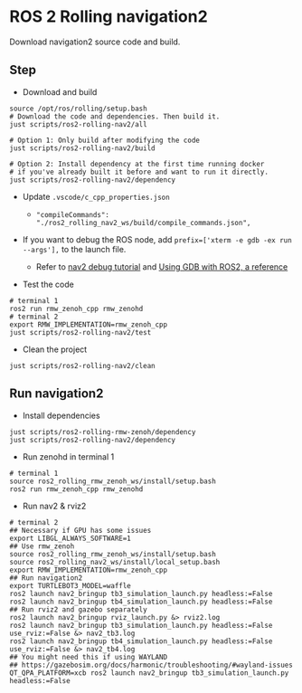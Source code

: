 # ROS 2 Rolling navigation2

Download navigation2 source code and build.

## Step

* Download and build

```shell
source /opt/ros/rolling/setup.bash
# Download the code and dependencies. Then build it.
just scripts/ros2-rolling-nav2/all

# Option 1: Only build after modifying the code
just scripts/ros2-rolling-nav2/build

# Option 2: Install dependency at the first time running docker
# if you've already built it before and want to run it directly.
just scripts/ros2-rolling-nav2/dependency
```

* Update `.vscode/c_cpp_properties.json`

  * `"compileCommands": "./ros2_rolling_nav2_ws/build/compile_commands.json",`

* If you want to debug the ROS node, add `prefix=['xterm -e gdb -ex run --args'],` to the launch file.

  * Refer to [nav2 debug tutorial](https://docs.nav2.org/tutorials/docs/get_backtrace.html#from-nav2-bringup) and [Using GDB with ROS2, a reference](https://juraph.com/miscellaneous/ros2_and_gdb/)

* Test the code

```shell
# terminal 1
ros2 run rmw_zenoh_cpp rmw_zenohd
# terminal 2
export RMW_IMPLEMENTATION=rmw_zenoh_cpp
just scripts/ros2-rolling-nav2/test
```

* Clean the project

```shell
just scripts/ros2-rolling-nav2/clean
```

## Run navigation2

* Install dependencies

```shell
just scripts/ros2-rolling-rmw-zenoh/dependency
just scripts/ros2-rolling-nav2/dependency
```

* Run zenohd in terminal 1

```shell
# terminal 1
source ros2_rolling_rmw_zenoh_ws/install/setup.bash
ros2 run rmw_zenoh_cpp rmw_zenohd
```

* Run nav2 & rviz2

```shell
# terminal 2
## Necessary if GPU has some issues
export LIBGL_ALWAYS_SOFTWARE=1
## Use rmw_zenoh
source ros2_rolling_rmw_zenoh_ws/install/setup.bash
source ros2_rolling_nav2_ws/install/local_setup.bash
export RMW_IMPLEMENTATION=rmw_zenoh_cpp
## Run navigation2
export TURTLEBOT3_MODEL=waffle
ros2 launch nav2_bringup tb3_simulation_launch.py headless:=False
ros2 launch nav2_bringup tb4_simulation_launch.py headless:=False
## Run rviz2 and gazebo separately
ros2 launch nav2_bringup rviz_launch.py &> rviz2.log
ros2 launch nav2_bringup tb3_simulation_launch.py headless:=False use_rviz:=False &> nav2_tb3.log
ros2 launch nav2_bringup tb4_simulation_launch.py headless:=False use_rviz:=False &> nav2_tb4.log
## You might need this if using WAYLAND
## https://gazebosim.org/docs/harmonic/troubleshooting/#wayland-issues
QT_QPA_PLATFORM=xcb ros2 launch nav2_bringup tb3_simulation_launch.py headless:=False
```
